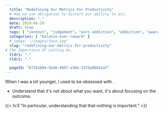 ```yaml
---
  title: "Redefining Our Metrics For Productivity"
  # How we use obligation to distort our ability to act.
  description: "."
  date: 2019-06-20
  draft: true
  tags: [ "context", "judgement", "porn addiction", "addiction", "awareness", "awareness exercises", "perspective", "nofap", "neverfap", "neverfap deluxe" ]
  categories: [ "balance-over-reward" ]
  # image: "/images/face.jpg"
  slug: "redefining-our-metrics-for-productivity"
# The Importance Of Letting Go. 
  tldr1: "."
  tldr2: "."

  pageId: "672b1b04-5b46-405f-a30e-3373a00b41a7"
---
```


When I was a lot younger, I used to be obsessed with . 


- Understand that it's not about what you want, it's about focusing on the outcome.

{{< hr3 "In particular, understanding that that nothing is important." >}}
